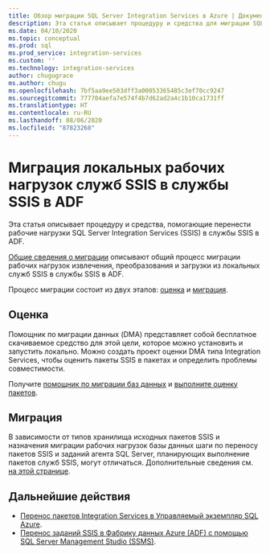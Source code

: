 ```yaml
---
title: Обзор миграции SQL Server Integration Services в Azure | Документация Майкрософт
description: Эта статья описывает процедуру и средства для миграции SQL Server Integration Services в Azure.
ms.date: 04/10/2020
ms.topic: conceptual
ms.prod: sql
ms.prod_service: integration-services
ms.custom: ''
ms.technology: integration-services
author: chugugrace
ms.author: chugu
ms.openlocfilehash: 7bf5aa9ee503dff3a00053365485c3ef70cc9247
ms.sourcegitcommit: 777704aefa7e574f4b7d62ad2a4c1b10ca1731ff
ms.translationtype: HT
ms.contentlocale: ru-RU
ms.lasthandoff: 08/06/2020
ms.locfileid: "87823268"
---
```

# <a name="migrate-on-premises-ssis-workloads-to-ssis-in-adf"></a>Миграция локальных рабочих нагрузок служб SSIS в службы SSIS в ADF

Эта статья описывает процедуру и средства, помогающие перенести рабочие нагрузки SQL Server Integration Services (SSIS) в службы SSIS в ADF.

[Общие сведения о миграции](https://docs.microsoft.com/azure/data-factory/scenario-ssis-migration-overview) описывают общий процесс миграции рабочих нагрузок извлечения, преобразования и загрузки из локальных служб SSIS в службы SSIS в ADF.

Процесс миграции состоит из двух этапов: [оценка](https://docs.microsoft.com/azure/data-factory/scenario-ssis-migration-overview#assessment) и [миграция](https://docs.microsoft.com/azure/data-factory/scenario-ssis-migration-overview#migration).

## <a name="assessment"></a>Оценка

Помощник по миграции данных (DMA) представляет собой бесплатное скачиваемое средство для этой цели, которое можно установить и запустить локально. Можно создать проект оценки DMA типа Integration Services, чтобы оценить пакеты SSIS в пакетах и определить проблемы совместимости.

Получите [помощник по миграции баз данных](https://docs.microsoft.com/sql/dma/dma-overview) и [выполните оценку пакетов](https://docs.microsoft.com/sql/dma/dma-assess-ssis).

## <a name="migration"></a>Миграция

В зависимости от типов хранилища исходных пакетов SSIS и назначения миграции рабочих нагрузок базы данных шаги по переносу пакетов SSIS и заданий агента SQL Server, планирующих выполнение пакетов служб SSIS, могут отличаться. Дополнительные сведения см. [на этой странице](https://docs.microsoft.com/azure/data-factory/scenario-ssis-migration-overview#migration).

## <a name="next-steps"></a>Дальнейшие действия

- [Перенос пакетов Integration Services в Управляемый экземпляр SQL Azure](https://docs.microsoft.com/azure/dms/how-to-migrate-ssis-packages-managed-instance).
- [Перенос заданий SSIS в Фабрику данных Azure (ADF) с помощью SQL Server Management Studio (SSMS)](https://docs.microsoft.com/azure/data-factory/how-to-migrate-ssis-job-ssms).
